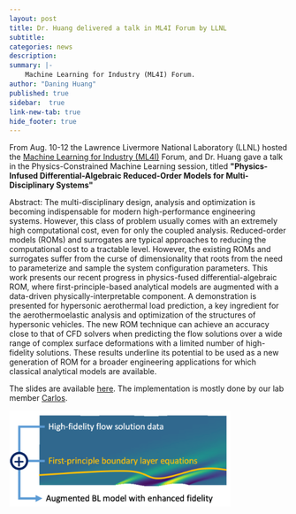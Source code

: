 ```yaml
---
layout: post
title: Dr. Huang delivered a talk in ML4I Forum by LLNL
subtitle:
categories: news
description:
summary: |-
    Machine Learning for Industry (ML4I) Forum.
author: "Daning Huang"
published: true
sidebar:  true
link-new-tab: true
hide_footer: true
---
```


From Aug. 10-12 the Lawrence Livermore National Laboratory (LLNL) hosted the [Machine Learning for Industry (ML4I)](https://ml4i-2021.llnl.gov/) Forum, and Dr. Huang gave a talk in the Physics-Constrained Machine Learning session, titled **"Physics-Infused Differential-Algebraic Reduced-Order Models for Multi-Disciplinary Systems"**

Abstract: The multi-disciplinary design, analysis and optimization is becoming indispensable for modern high-performance engineering systems. However, this class of problem usually comes with an extremely high computational cost, even for only the coupled analysis. Reduced-order models (ROMs) and surrogates are typical approaches to reducing the computational cost to a tractable level. However, the existing ROMs and surrogates suffer from the curse of dimensionality that roots from the need to parameterize and sample the system configuration parameters. This work presents our recent progress in physics-fused differential-algebraic ROM, where first-principle-based analytical models are augmented with a data-driven physically-interpretable component. A demonstration is presented for hypersonic aerothermal load prediction, a key ingredient for the aerothermoelastic analysis and optimization of the structures of hypersonic vehicles. The new ROM technique can achieve an accuracy close to that of CFD solvers when predicting the flow solutions over a wide range of complex surface deformations with a limited number of high-fidelity solutions. These results underline its potential to be used as a new generation of ROM for a broader engineering applications for which classical analytical models are available.

The slides are available [here](https://drive.google.com/file/d/1lpUMTkJtPJJw0D8dLi23dFdAXzx3kmDs/view?usp=sharing). The implementation is mostly done by our lab member [Carlos](/team/).

<img src="/img/post_2108.png" width="400"/>